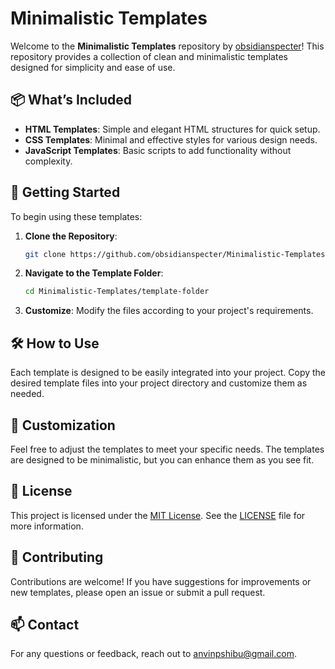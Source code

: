 

# Minimalistic Templates

Welcome to the **Minimalistic Templates** repository by [obsidianspecter](https://github.com/obsidianspecter)! This repository provides a collection of clean and minimalistic templates designed for simplicity and ease of use.

## 📦 What’s Included

- **HTML Templates**: Simple and elegant HTML structures for quick setup.
- **CSS Templates**: Minimal and effective styles for various design needs.
- **JavaScript Templates**: Basic scripts to add functionality without complexity.

## 🚀 Getting Started

To begin using these templates:

1. **Clone the Repository**:
   ```bash
   git clone https://github.com/obsidianspecter/Minimalistic-Templates.git
   ```

2. **Navigate to the Template Folder**:
   ```bash
   cd Minimalistic-Templates/template-folder
   ```

3. **Customize**: Modify the files according to your project's requirements.

## 🛠️ How to Use

Each template is designed to be easily integrated into your project. Copy the desired template files into your project directory and customize them as needed.

## 🎨 Customization

Feel free to adjust the templates to meet your specific needs. The templates are designed to be minimalistic, but you can enhance them as you see fit.

## 📄 License

This project is licensed under the [MIT License](LICENSE). See the [LICENSE](LICENSE) file for more information.

## 🤝 Contributing

Contributions are welcome! If you have suggestions for improvements or new templates, please open an issue or submit a pull request.

## 📫 Contact

For any questions or feedback, reach out to [anvinpshibu@gmail.com](mailto:anvinpshibu@gmail.com).
